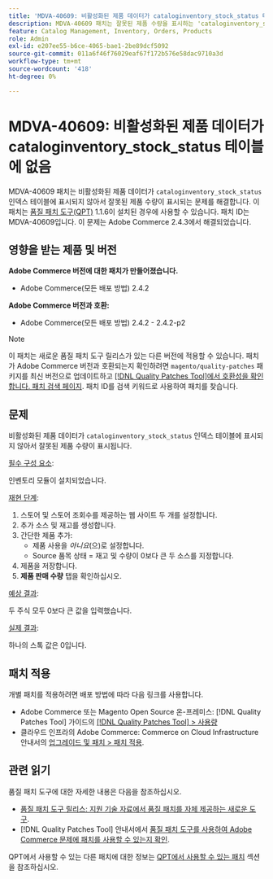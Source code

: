 ```yaml
---
title: 'MDVA-40609: 비활성화된 제품 데이터가 cataloginventory_stock_status 테이블에 없음'
description: MDVA-40609 패치는 잘못된 제품 수량을 표시하는 'cataloginventory_stock_status' 색인 테이블에 비활성화된 제품 데이터가 표시되지 않는 문제를 해결합니다. 이 패치는 [Quality Patches Tool (QPT)](https://experienceleague.adobe.com/en/docs/commerce-operations/tools/quality-patches-tool/quality-patches-tool-to-self-serve-quality-patches) 1.1.6이 설치된 경우 사용할 수 있습니다. 패치 ID는 MDVA-40609입니다. 이 문제는 Adobe Commerce 2.4.3에서 해결되었습니다.
feature: Catalog Management, Inventory, Orders, Products
role: Admin
exl-id: e207ee55-b6ce-4065-bae1-2be89dcf5092
source-git-commit: 011a6f46f76029eaf67f172b576e58dac9710a3d
workflow-type: tm+mt
source-wordcount: '418'
ht-degree: 0%

---
```


# MDVA-40609: 비활성화된 제품 데이터가 cataloginventory_stock_status 테이블에 없음

MDVA-40609 패치는 비활성화된 제품 데이터가 `cataloginventory_stock_status` 인덱스 테이블에 표시되지 않아서 잘못된 제품 수량이 표시되는 문제를 해결합니다. 이 패치는 [품질 패치 도구(QPT)](https://experienceleague.adobe.com/en/docs/commerce-operations/tools/quality-patches-tool/quality-patches-tool-to-self-serve-quality-patches) 1.1.6이 설치된 경우에 사용할 수 있습니다. 패치 ID는 MDVA-40609입니다. 이 문제는 Adobe Commerce 2.4.3에서 해결되었습니다.

## 영향을 받는 제품 및 버전

**Adobe Commerce 버전에 대한 패치가 만들어졌습니다.**

* Adobe Commerce(모든 배포 방법) 2.4.2

**Adobe Commerce 버전과 호환:**

* Adobe Commerce(모든 배포 방법) 2.4.2 - 2.4.2-p2

>[!NOTE]
>
>이 패치는 새로운 품질 패치 도구 릴리스가 있는 다른 버전에 적용할 수 있습니다. 패치가 Adobe Commerce 버전과 호환되는지 확인하려면 `magento/quality-patches` 패키지를 최신 버전으로 업데이트하고 [[!DNL Quality Patches Tool]에서 호환성을 확인합니다. 패치 검색 페이지](https://experienceleague.adobe.com/en/docs/commerce-operations/tools/quality-patches-tool/quality-patches-tool-to-self-serve-quality-patches). 패치 ID를 검색 키워드로 사용하여 패치를 찾습니다.

## 문제

비활성화된 제품 데이터가 `cataloginventory_stock_status` 인덱스 테이블에 표시되지 않아서 잘못된 제품 수량이 표시됩니다.

<u>필수 구성 요소</u>:

인벤토리 모듈이 설치되었습니다.

<u>재현 단계</u>:

1. 스토어 및 스토어 조회수를 제공하는 웹 사이트 두 개를 설정합니다.
1. 추가 소스 및 재고를 생성합니다.
1. 간단한 제품 추가:
   * 제품 사용을 *아니요*(으)로 설정합니다.
   * Source 품목 상태 = 재고 및 수량이 0보다 큰 두 소스를 지정합니다.
1. 제품을 저장합니다.
1. **제품 판매 수량** 탭을 확인하십시오.

<u>예상 결과</u>:

두 주식 모두 0보다 큰 값을 입력했습니다.

<u>실제 결과</u>:

하나의 스톡 값은 0입니다.

## 패치 적용

개별 패치를 적용하려면 배포 방법에 따라 다음 링크를 사용합니다.

* Adobe Commerce 또는 Magento Open Source 온-프레미스: [!DNL Quality Patches Tool] 가이드의 [[!DNL Quality Patches Tool] > 사용량](/help/tools/quality-patches-tool/usage.md)
* 클라우드 인프라의 Adobe Commerce: Commerce on Cloud Infrastructure 안내서의 [업그레이드 및 패치 > 패치 적용](https://experienceleague.adobe.com/docs/commerce-cloud-service/user-guide/develop/upgrade/apply-patches.html).

## 관련 읽기

품질 패치 도구에 대한 자세한 내용은 다음을 참조하십시오.

* [품질 패치 도구 릴리스: 지원 기술 자료에서 품질 패치를 자체 제공하는 새로운 도구](https://experienceleague.adobe.com/en/docs/commerce-operations/tools/quality-patches-tool/quality-patches-tool-to-self-serve-quality-patches).
* [!DNL Quality Patches Tool] 안내서에서 [품질 패치 도구를 사용하여 Adobe Commerce 문제에 패치를 사용할 수 있는지 확인](/help/tools/quality-patches-tool/patches-available-in-qpt/check-patch-for-magento-issue-with-magento-quality-patches.md).

QPT에서 사용할 수 있는 다른 패치에 대한 정보는 [QPT에서 사용할 수 있는 패치](https://support.magento.com/hc/en-us/sections/360010506631-Patches-available-in-MQP-tool-) 섹션을 참조하십시오.
